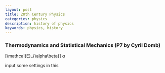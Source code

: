 ```yaml
---
layout: post
title: 20th Century Physics
categories: physics
description: history of physics
keywords: physics, history
---
```


### Thermodynamics and Statistical Mechanics (P7 by Cyril Domb)
\[\mathcal{E}_{\alpha\beta}\]
$\alpha$

input some settings in this
